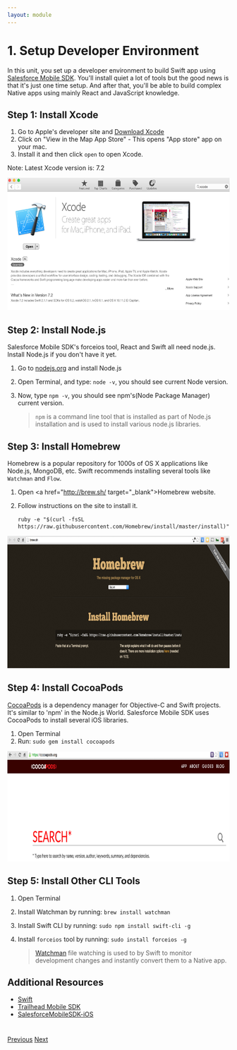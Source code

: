 ```yaml
---
layout: module
---
```

# 1. Setup Developer Environment
In this unit, you set up a developer environment to build Swift app using <a href="https://github.com/forcedotcom/SalesforceMobileSDK-iOS">Salesforce Mobile SDK</a>. You'll install quiet a lot of tools but the good news is that it's just one time setup. And after that, you'll be able to build complex Native apps using mainly React and JavaScript knowledge.

## Step 1: Install Xcode

1. Go to Apple's developer site and <a href="https://developer.apple.com/xcode/download/" target="_blank">Download Xcode</a>
2. Click on "View in the Map App Store" - This opens "App store" app on your mac.
3. Install it and then click `open` to open Xcode.

Note: Latest Xcode version is: 7.2

<img src="images/setup-xcode.png" style="height:300px" />


## Step 2: Install Node.js

Salesforce Mobile SDK's forceios tool, React and Swift all need node.js. Install Node.js if you don't have it yet. 

1. Go to <a href="https://nodejs.org" target="_blank">nodejs.org</a> and install Node.js
2. Open Terminal, and type: `node -v`, you should see current Node version.
3. Now, type `npm -v`, you should see npm's(Node Package Manager) current version. 

	> `npm` is a command line tool that is installed as part of Node.js installation and is used to install various node.js libraries.
	
## Step 3: Install Homebrew
Homebrew is a popular repository for 1000s of OS X applications like Node.js, MongoDB, etc. Swift recommends installing several tools like `Watchman` and `Flow`. 

1. Open <a href="http://brew.sh/ target="_blank">Homebrew</a> website.
2. Follow instructions on the site to install it.
	
	```
	ruby -e "$(curl -fsSL https://raw.githubusercontent.com/Homebrew/install/master/install)"
	```
	
<img src="images/homebrew.png" style="height:300px" />


## Step 4: Install CocoaPods
<a href="https://cocoapods.org/" target="_blank"> CocoaPods</a> is a dependency manager for Objective-C and Swift projects. It's similar to 'npm' in the Node.js World. Salesforce Mobile SDK uses CocoaPods to install several iOS libraries.

1. Open Terminal
2. Run: `sudo gem install cocoapods`	

<img src="images/cocoapods.png" style="height:250px" />


## Step 5: Install Other CLI Tools
	
1. Open Terminal 
2. Install Watchman by running: `brew install watchman`
3. Install Swift CLI by running: `sudo npm install swift-cli -g` 
4. Install `forceios` tool by running: `sudo install forceios -g` 


	> <a href="https://facebook.github.io/watchman/" target="_blank">Watchman</a> file watching is used to by Swift to monitor development changes and instantly convert them to a Native app. 
	
## Additional Resources

- <a href="https://facebook.github.io/swift/" target="_blank">Swift</a> 
- <a href="https://developer.salesforce.com/trailhead/trail/mobile_sdk_intro/" target="_blank">Trailhead Mobile SDK</a> 
- <a href="https://github.com/forcedotcom/SalesforceMobileSDK-iOS" target="_blank">SalesforceMobileSDK-iOS</a> 


<div class="row" style="margin-top:40px;">
<div class="col-sm-12">
<a href="index.html" class="btn btn-default"><i class="glyphicon glyphicon-chevron-left"></i> Previous</a>
<a href="mobile-sdk-swift-create-forceios-app.html" class="btn btn-default pull-right">Next <i class="glyphicon glyphicon-chevron-right"></i></a>
</div>
</div>
